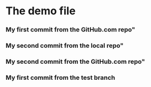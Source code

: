 # The demo file
### My first commit from the GitHub.com repo"

### My second commit from the local repo"

### My second commit from the GitHub.com repo"

### My first commit from the test branch
